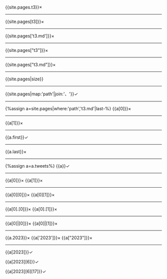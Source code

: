 
{{site.pages.t3}}×

---
{{site.pages[t3]}}×

---
{{site.pages['t3.md']}}×

---
{{site.pages["t3"]}}×

---
{{site.pages["t3.md"]}}×

---
{{site.pages|size}}

---
{{site.pages|map:'path'|join:'、'}}✓

---
{%assign a=site.pages|where:'path','t3.md'|last-%}
{{a[0]}}×

---
{{a[1]}}×

---
{{a.first}}✓

---
{{a.last}}×

---
{%assign a=a.tweets%}
{{a}}✓

---
{{a[0]}}×
{{a[1]}}×

---
{{a[0][0]}}×
{{a[0][1]}}×

---
{{a[0].[0]}}×
{{a[0].[1]}}×

---
{{a[0]|[0]}}×
{{a[0]|[1]}}×

---
{{a.2023}}×
{{a['2023']}}×
{{a["2023"]}}×

---
{{a[2023]}}✓

{{a[2023][6]}}✓

{{a[2023][6][17]}}✓
